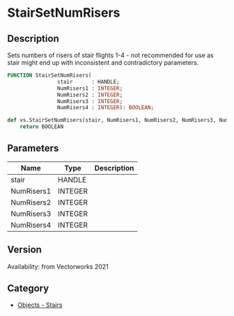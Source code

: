 # StairSetNumRisers

## Description
Sets numbers of risers of stair flights 1-4 - not recommended for use as stair might end up with inconsistent and contradictory parameters.

```pascal
FUNCTION StairSetNumRisers(
				stair      : HANDLE;
				NumRisers1 : INTEGER;
				NumRisers2 : INTEGER;
				NumRisers3 : INTEGER;
				NumRisers4 : INTEGER): BOOLEAN;
```

```python
def vs.StairSetNumRisers(stair, NumRisers1, NumRisers2, NumRisers3, NumRisers4):
    return BOOLEAN
```

## Parameters
|Name|Type|Description|
|---|---|---|
|stair|HANDLE|   |
|NumRisers1|INTEGER|   |
|NumRisers2|INTEGER|   |
|NumRisers3|INTEGER|   |
|NumRisers4|INTEGER|   |

## Version
Availability: from Vectorworks 2021

## Category
* [Objects - Stairs](../Categories/Objects%20-%20Stairs.md)
